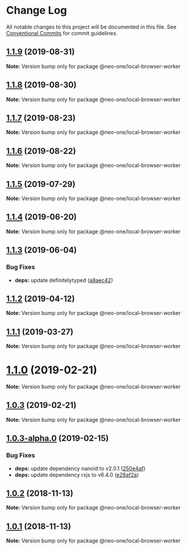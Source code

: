 # Change Log

All notable changes to this project will be documented in this file.
See [Conventional Commits](https://conventionalcommits.org) for commit guidelines.

## [1.1.9](https://github.com/neo-one-suite/neo-one/compare/@neo-one/local-browser-worker@1.1.8...@neo-one/local-browser-worker@1.1.9) (2019-08-31)

**Note:** Version bump only for package @neo-one/local-browser-worker





## [1.1.8](https://github.com/neo-one-suite/neo-one/compare/@neo-one/local-browser-worker@1.1.7...@neo-one/local-browser-worker@1.1.8) (2019-08-30)

**Note:** Version bump only for package @neo-one/local-browser-worker





## [1.1.7](https://github.com/neo-one-suite/neo-one/compare/@neo-one/local-browser-worker@1.1.6...@neo-one/local-browser-worker@1.1.7) (2019-08-23)

**Note:** Version bump only for package @neo-one/local-browser-worker





## [1.1.6](https://github.com/neo-one-suite/neo-one/compare/@neo-one/local-browser-worker@1.1.5...@neo-one/local-browser-worker@1.1.6) (2019-08-22)

**Note:** Version bump only for package @neo-one/local-browser-worker





## [1.1.5](https://github.com/neo-one-suite/neo-one/compare/@neo-one/local-browser-worker@1.1.4...@neo-one/local-browser-worker@1.1.5) (2019-07-29)

**Note:** Version bump only for package @neo-one/local-browser-worker





## [1.1.4](https://github.com/neo-one-suite/neo-one/compare/@neo-one/local-browser-worker@1.1.3...@neo-one/local-browser-worker@1.1.4) (2019-06-20)

**Note:** Version bump only for package @neo-one/local-browser-worker





## [1.1.3](https://github.com/neo-one-suite/neo-one/compare/@neo-one/local-browser-worker@1.1.2...@neo-one/local-browser-worker@1.1.3) (2019-06-04)


### Bug Fixes

* **deps:** update definitelytyped ([a8aec42](https://github.com/neo-one-suite/neo-one/commit/a8aec42))





## [1.1.2](https://github.com/neo-one-suite/neo-one/compare/@neo-one/local-browser-worker@1.1.1...@neo-one/local-browser-worker@1.1.2) (2019-04-12)

**Note:** Version bump only for package @neo-one/local-browser-worker





## [1.1.1](https://github.com/neo-one-suite/neo-one/compare/@neo-one/local-browser-worker@1.1.0...@neo-one/local-browser-worker@1.1.1) (2019-03-27)

**Note:** Version bump only for package @neo-one/local-browser-worker





# [1.1.0](https://github.com/neo-one-suite/neo-one/compare/@neo-one/local-browser-worker@1.0.3...@neo-one/local-browser-worker@1.1.0) (2019-02-21)

**Note:** Version bump only for package @neo-one/local-browser-worker





## [1.0.3](https://github.com/neo-one-suite/neo-one/compare/@neo-one/local-browser-worker@1.0.3-alpha.0...@neo-one/local-browser-worker@1.0.3) (2019-02-21)

**Note:** Version bump only for package @neo-one/local-browser-worker





## [1.0.3-alpha.0](https://github.com/neo-one-suite/neo-one/compare/@neo-one/local-browser-worker@1.0.2...@neo-one/local-browser-worker@1.0.3-alpha.0) (2019-02-15)


### Bug Fixes

* **deps:** update dependency nanoid to v2.0.1 ([250e4af](https://github.com/neo-one-suite/neo-one/commit/250e4af))
* **deps:** update dependency rxjs to v6.4.0 ([e28af2a](https://github.com/neo-one-suite/neo-one/commit/e28af2a))





## [1.0.2](https://github.com/neo-one-suite/neo-one/compare/@neo-one/local-browser-worker@1.0.1...@neo-one/local-browser-worker@1.0.2) (2018-11-13)

**Note:** Version bump only for package @neo-one/local-browser-worker





## [1.0.1](https://github.com/neo-one-suite/neo-one/compare/@neo-one/local-browser-worker@1.0.0...@neo-one/local-browser-worker@1.0.1) (2018-11-13)

**Note:** Version bump only for package @neo-one/local-browser-worker

